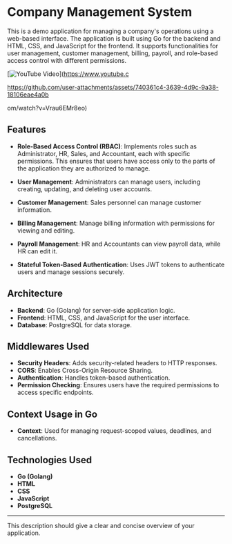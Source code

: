 # Company Management System

This is a demo application for managing a company's operations using a web-based interface. The application is built using Go for the backend and HTML, CSS, and JavaScript for the frontend. It supports functionalities for user management, customer management, billing, payroll, and role-based access control with different permissions.

[![YouTube Video](https://img.youtube.com/vi/Vrau6EMr8eo/0.jpg)](https://www.youtube.c

https://github.com/user-attachments/assets/740361c4-3639-4d9c-9a38-18106eae4a0b

om/watch?v=Vrau6EMr8eo)

## Features

- **Role-Based Access Control (RBAC)**: Implements roles such as Administrator, HR, Sales, and Accountant, each with specific permissions. This ensures that users have access only to the parts of the application they are authorized to manage.
- **User Management**: Administrators can manage users, including creating, updating, and deleting user accounts.

- **Customer Management**: Sales personnel can manage customer information.

- **Billing Management**: Manage billing information with permissions for viewing and editing.

- **Payroll Management**: HR and Accountants can view payroll data, while HR can edit it.

- **Stateful Token-Based Authentication**: Uses JWT tokens to authenticate users and manage sessions securely.

## Architecture

- **Backend**: Go (Golang) for server-side application logic.
- **Frontend**: HTML, CSS, and JavaScript for the user interface.
- **Database**: PostgreSQL for data storage.

## Middlewares Used

- **Security Headers**: Adds security-related headers to HTTP responses.
- **CORS**: Enables Cross-Origin Resource Sharing.
- **Authentication**: Handles token-based authentication.
- **Permission Checking**: Ensures users have the required permissions to access specific endpoints.

## Context Usage in Go

- **Context**: Used for managing request-scoped values, deadlines, and cancellations.

## Technologies Used

- **Go (Golang)**
- **HTML**
- **CSS**
- **JavaScript**
- **PostgreSQL**

---

This description should give a clear and concise overview of your application.
